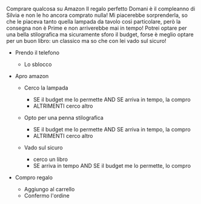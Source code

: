 Comprare qualcosa su Amazon 
Il regalo perfetto
Domani è il compleanno di Silvia e non le ho ancora comprato nulla! Mi piacerebbe sorprenderla, so che le piaceva tanto quella lampada da tavolo così particolare, però la consegna non è Prime e non arriverebbe mai in tempo! Potrei optare per una bella stilografica ma sicuramente sforo il budget, forse è meglio optare per un buon libro: un classico ma so che con lei vado sul sicuro!



- Prendo il telefono
    - Lo sblocco
  

- Apro amazon
  - Cerco la lampada
    - SE il budget me lo permette AND SE arriva in tempo, la compro
    - ALTRIMENTI cerco altro

  - Opto per una penna stilografica 
    - SE il budget me lo permette AND SE arriva in tempo, la compro
    - ALTRIMENTI cerco altro

  - Vado sul sicuro
    - cerco un libro
    - SE arriva in tempo AND SE il budget me lo permette, lo compro


- Compro regalo
    - Aggiungo al carrello
    - Confermo l'ordine